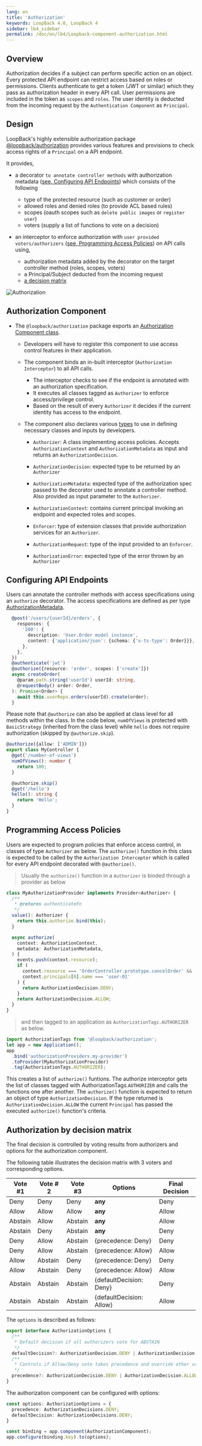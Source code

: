```yaml
---
lang: en
title: 'Authorization'
keywords: LoopBack 4.0, LoopBack 4
sidebar: lb4_sidebar
permalink: /doc/en/lb4/Loopback-component-authorization.html
---
```


## Overview

Authorization decides if a subject can perform specific action on an object.
Every protected API endpoint can restrict access based on roles or permissions.
Clients authenticate to get a token (JWT or similar) which they pass as
authorization header in every API call. User permissions are included in the
token as `scopes` and `roles`. The user identity is deducted from the incoming
request by the `Authentication Component` as `Principal`.

## Design

LoopBack's highly extensible authorization package
[@loopback/authorization](https://github.com/strongloop/loopback-next/tree/master/packages/authorization)
provides various features and provisions to check access rights of a `Principal`
on a API endpoint.

It provides,

- a decorator `to annotate controller methods` with authorization metadata
  ([see, Configuring API Endpoints](##Configuring-API-Endpoints)) which consists
  of the following

  - type of the protected resource (such as customer or order)
  - allowed roles and denied roles (to provide ACL based rules)
  - scopes (oauth scopes such as `delete public images` or `register user`)
  - voters (supply a list of functions to vote on a decision)

- an interceptor to enforce authorization with
  `user provided voters/authorizers`
  ([see, Programming Access Policies](##Programming-Access-Policies)) on API
  calls using,
  - authorization metadata added by the decorator on the target controller
    method (roles, scopes, voters)
  - a Principal/Subject deducted from the incoming request
  - [a decision matrix](##Authorization-by-decision-matrix)

![Authorization](./imgs/authorization.png)

## Authorization Component

- The `@loopback/authorization` package exports an
  [Authorization Component class](https://github.com/strongloop/loopback-next/blob/master/packages/authorization/src/authorization-component.ts).

  - Developers will have to register this component to use access control
    features in their application.

  - The component binds an in-built interceptor (`Authorization Interceptor`) to
    all API calls.

    - The interceptor checks to see if the endpoint is annotated with an
      authorization specification.
    - It executes all classes tagged as `Authorizer` to enforce access/privilege
      control.
    - Based on the result of every `Authorizer` it decides if the current
      identity has access to the endpoint.

  - The component also declares various
    [types](https://github.com/strongloop/loopback-next/blob/master/packages/authorization/src/types.ts)
    to use in defining necessary classes and inputs by developers.

    - `Authorizer`: A class implementing access policies. Accepts
      `AuthorizationContext` and `AuthorizationMetadata` as input and returns an
      `AuthorizationDecision`.

    - `AuthorizationDecision`: expected type to be returned by an `Authorizer`

    - `AuthorizationMetadata`: expected type of the authorization spec passed to
      the decorator used to annotate a controller method. Also provided as input
      parameter to the `Authorizer`.

    - `AuthorizationContext`: contains current principal invoking an endpoint
      and expected roles and scopes.

    - `Enforcer`: type of extension classes that provide authorization services
      for an `Authorizer`.

    - `AuthorizationRequest`: type of the input provided to an `Enforcer`.

    - `AuthorizationError`: expected type of the error thrown by an `Authorizer`

## Configuring API Endpoints

Users can annotate the controller methods with access specifications using an
`authorize` decorator. The access specifications are defined as per type
[AuthorizationMetadata](https://github.com/strongloop/loopback-next/blob/master/packages/authorization/src/types.ts).

```ts
  @post('/users/{userId}/orders', {
    responses: {
      '200': {
        description: 'User.Order model instance',
        content: {'application/json': {schema: {'x-ts-type': Order}}},
      },
    },
  })
  @authenticate('jwt')
  @authorize({resource: 'order', scopes: ['create']})
  async createOrder(
    @param.path.string('userId') userId: string,
    @requestBody() order: Order,
  ): Promise<Order> {
    await this.userRepo.orders(userId).create(order);
  }
```

Please note that `@authorize` can also be applied at class level for all methods
within the class. In the code below, `numOfViews` is protected with
`BasicStrategy` (inherited from the class level) while `hello` does not require
authorization (skipped by `@authorize.skip`).

```ts
@authorize({allow: ['ADMIN']})
export class MyController {
  @get('/number-of-views')
  numOfViews(): number {
    return 100;
  }

  @authorize.skip()
  @get('/hello')
  hello(): string {
    return 'Hello';
  }
}
```

## Programming Access Policies

Users are expected to program policies that enforce access control, in classes
of type `Authorizer` as below. The `authorize()` function in this class is
expected to be called by the `Authorization Interceptor` which is called for
every API endpoint decorated with `@authorize()`.

> Usually the `authorize()` function in a `Authorizer` is binded through a
> provider as below

```ts
class MyAuthorizationProvider implements Provider<Authorizer> {
  /**
   * @returns authenticateFn
   */
  value(): Authorizer {
    return this.authorize.bind(this);
  }

  async authorize(
    context: AuthorizationContext,
    metadata: AuthorizationMetadata,
  ) {
    events.push(context.resource);
    if (
      context.resource === 'OrderController.prototype.cancelOrder' &&
      context.principals[0].name === 'user-01'
    ) {
      return AuthorizationDecision.DENY;
    }
    return AuthorizationDecision.ALLOW;
  }
}
```

> and then tagged to an application as `AuthorizationTags.AUTHORIZER` as below.

```ts
import AuthorizationTags from '@loopback/authorization';
let app = new Application();
app
  .bind('authorizationProviders.my-provider')
  .toProvider(MyAuthorizationProvider)
  .tag(AuthorizationTags.AUTHORIZER);
```

This creates a list of `authorize()` funtions. The authorize interceptor gets
the list of classes tagged with AuthorizationTags.`AUTHORIZER` and calls the
functions one after another. The `authorize()` function is expected to return an
object of type `AuthorizationDecision`. If the type returned is
`AuthorizationDecision.ALLOW` the current `Principal` has passed the executed
`authorize()` function's criteria.

## Authorization by decision matrix

The final decision is controlled by voting results from authorizers and options
for the authorization component.

The following table illustrates the decision matrix with 3 voters and
corresponding options.

| Vote #1 | Vote # 2 | Vote #3 | Options                  | Final Decision |
| ------- | -------- | ------- | ------------------------ | -------------- |
| Deny    | Deny     | Deny    | **any**                  | Deny           |
| Allow   | Allow    | Allow   | **any**                  | Allow          |
| Abstain | Allow    | Abstain | **any**                  | Allow          |
| Abstain | Deny     | Abstain | **any**                  | Deny           |
| Deny    | Allow    | Abstain | {precedence: Deny}       | Deny           |
| Deny    | Allow    | Abstain | {precedence: Allow}      | Allow          |
| Allow   | Abstain  | Deny    | {precedence: Deny}       | Deny           |
| Allow   | Abstain  | Deny    | {precedence: Allow}      | Allow          |
| Abstain | Abstain  | Abstain | {defaultDecision: Deny}  | Deny           |
| Abstain | Abstain  | Abstain | {defaultDecision: Allow} | Allow          |

The `options` is described as follows:

```ts
export interface AuthorizationOptions {
  /**
   * Default decision if all authorizers vote for ABSTAIN
   */
  defaultDecision?: AuthorizationDecision.DENY | AuthorizationDecision.ALLOW;
  /**
   * Controls if Allow/Deny vote takes precedence and override other votes
   */
  precedence?: AuthorizationDecision.DENY | AuthorizationDecision.ALLOW;
}
```

The authorization component can be configured with options:

```ts
const options: AuthorizationOptions = {
  precedence: AuthorizationDecisions.DENY;
  defaultDecision: AuthorizationDecisions.DENY;
}

const binding = app.component(AuthorizationComponent);
app.configure(binding.key).to(options);
```
